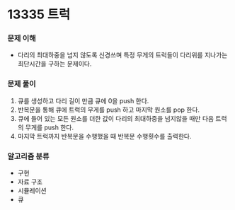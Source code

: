 # 13335 트럭

### 문제 이해
* 다리의 최대하중을 넘지 않도록 신경쓰며 특정 무게의 트럭들이 다리위를 지나가는 최단시간을 구하는 문제이다.

### 문제 풀이
1. 큐를 생성하고 다리 길이 만큼 큐에 0을 push 한다.
1. 반복문을 통해 큐에 트럭의 무게를 push 하고 마지막 원소를 pop 한다.
1. 큐에 들어 있는 모든 원소를 더한 값이 다리의 최대하중을 넘지않을 때만 다음 트럭의 무게를 push 한다.
1. 마지막 트럭까지 반복문을 수행했을 때 반복문 수행횟수를 출력한다.

### 알고리즘 분류
* 구현
* 자료 구조
* 시뮬레이션
* 큐
